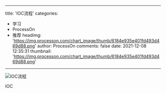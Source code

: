 
---
title: 'IOC流程'
categories: 
 - 学习
 - ProcessOn
 - 推荐
headimg: 'https://img.processon.com/chart_image/thumb/6184e935e401fd493d469d88.png'
author: ProcessOn
comments: false
date: 2021-12-08 12:35:31
thumbnail: 'https://img.processon.com/chart_image/thumb/6184e935e401fd493d469d88.png'
---

<div>   
<img class="thumb" alt="IOC流程" src="https://img.processon.com/chart_image/thumb/6184e935e401fd493d469d88.png" referrerpolicy="no-referrer">
<p>IOC</p>  
</div>
            